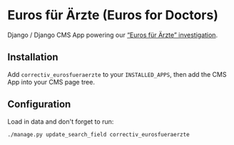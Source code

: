 # Euros für Ärzte (Euros for Doctors)

Django / Django CMS App powering our [“Euros für Ärzte” investigation](https://correctiv.org/recherchen/euros-fuer-aerzte/).

## Installation

Add `correctiv_eurosfueraerzte` to your `INSTALLED_APPS`, then add the CMS App
into your CMS page tree.

## Configuration

Load in data and don't forget to run:

    ./manage.py update_search_field correctiv_eurosfueraerzte
